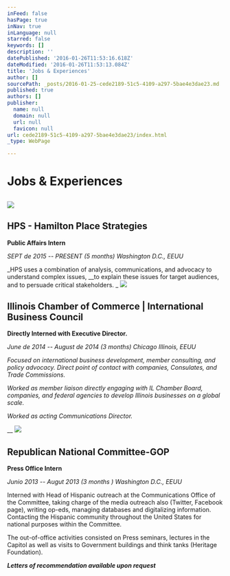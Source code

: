 ```yaml
---
inFeed: false
hasPage: true
inNav: true
inLanguage: null
starred: false
keywords: []
description: ''
datePublished: '2016-01-26T11:53:16.618Z'
dateModified: '2016-01-26T11:53:13.084Z'
title: 'Jobs & Experiences'
author: []
sourcePath: _posts/2016-01-25-cede2189-51c5-4109-a297-5bae4e3dae23.md
published: true
authors: []
publisher:
  name: null
  domain: null
  url: null
  favicon: null
url: cede2189-51c5-4109-a297-5bae4e3dae23/index.html
_type: WebPage

---
```

# Jobs & Experiences

## ![](https://the-grid-user-content.s3-us-west-2.amazonaws.com/3ae9e696-7810-445b-99e1-4d427f57c6e1.png)

## HPS - Hamilton Place Strategies

**Public Affairs Intern**

_SEPT de 2015 -- PRESENT (5 months)  Washington D.C., EEUU_

_HPS uses a combination of analysis, communications, and advocacy to understand complex issues, __to explain these issues for target audiences, and to persuade critical stakeholders. _
![](https://the-grid-user-content.s3-us-west-2.amazonaws.com/3959c739-7906-40dd-abf3-343199f90440.png)

## Illinois Chamber of Commerce | International Business Council

**Directly Interned with Executive Director.**

_June de 2014 -- August de 2014 (3 months) Chicago Illinois, EEUU_

_Focused on international business development, member consulting, and policy advocacy. Direct point of contact with companies, Consulates, and Trade Commissions._

_Worked as member liaison directly engaging with IL Chamber Board, companies, and federal agencies to develop Illinois businesses on a global scale._

_Worked as acting Communications Director._

__
![](https://the-grid-user-content.s3-us-west-2.amazonaws.com/9065a4a1-cb11-4fb8-82fd-245ce39453f5.jpg)

## Republican National Committee-GOP

**Press Office Intern**

_Junio 2013 -- Augut 2013 (3 months ) Washington D.C., EEUU_

Interned with Head of Hispanic outreach at the Communications Office of the Committee, taking charge of the media outreach also (Twitter, Facebook page), writing op-eds, managing databases and digitalizing information. Contacting the Hispanic community throughout the United States for national purposes within the Committee. 

The out-of-office activities consisted on Press seminars, lectures in the Capitol as well as visits to Government buildings and think tanks (Heritage Foundation).

_**Letters of recommendation available upon request**_